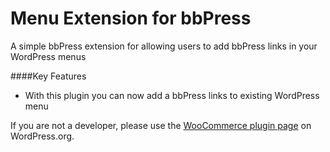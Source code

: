 # Menu Extension for bbPress
A simple bbPress extension for allowing users to add bbPress links in your WordPress menus

####Key Features
* With this plugin you can now add a bbPress links to existing WordPress menu


If you are not a developer, please use the [WooCommerce plugin page](https://wordpress.org/plugins/menu-extension-for-bbpress/) on WordPress.org.
